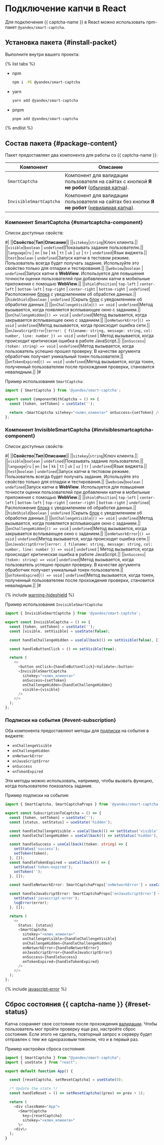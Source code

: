 # Подключение капчи в React

Для подключения {{ captcha-name }} в React можно использовать npm-пакет `@yandex/smart-captcha`.

## Установка пакета {#install-packet}

Выполните внутри вашего проекта:

{% list tabs %}

- npm

    ```bash
    npm i -PE @yandex/smart-captcha
    ```

- yarn

    ```bash
    yarn add @yandex/smart-captcha
    ```

- pnpm

    ```bash
    pnpm add @yandex/smart-captcha
    ```

{% endlist %}

## Состав пакета {#package-content}

Пакет предоставляет два компонента для работы со {{ captcha-name }}:

Компонент | Описание
--- | ---
`SmartCaptcha`          | Компонент для валидации пользователя на сайтах с кнопкой **Я не робот** ([обычная капча](./validation.md#usual-captcha)).
`InvisibleSmartCaptcha` | Компонент для валидации пользователя на сайтах без кнопки **Я не робот** ([невидимая капча](./validation.md#invisible-captcha)).

### Компонент SmartCaptcha {#smartcaptcha-component}

Список доступных свойств:

#|
||**Свойство**|**Тип**|**Описание**||
||`sitekey`|`string`|Ключ клиента.||
||`visible`|`boolean` \| `undefined`|Показывать задание пользователю.||
||`language`|`ru` \| `en` \| `be` \| `kk` \| `tt` \| `uk` \| `uz` \| `tr` \| `undefined`|Язык виджета.||
||`test`|`boolean` \| `undefined`|Запуск капчи в тестовом режиме. Пользователь всегда будет получать задание. Используйте это свойство только для отладки и тестирования.||
||`webview`|`boolean` \| `undefined`|Запуск капчи в **WebView**. Используется для повышения точности оценки пользователей при добавлении капчи в мобильные приложения с помощью **WebView**.||
||`shieldPosition`| `top-left` \| `center-left` \| `bottom-left` \| `top-right` \| `center-right` \| `bottom-right` \| `undefined`|Расположение [блока](invisible-captcha.md#data-processing-notice) с уведомлением об обработке данных.||
||`hideShield`|`boolean` \| `undefined` |Скрыть [блок](invisible-captcha.md#data-processing-notice) с уведомлением об обработке данных.||
||`onChallengeVisible`|`() => void` \| `undefined`|Метод вызывается, когда появляется всплывающее окно с заданием.||
||`onChallengeHidden`|`() => void` \| `undefined`|Метод вызывается, когда закрывается всплывающее окно с заданием.||
||`onNetworkError`|`() => void` \| `undefined`|Метод вызывается, когда происходит ошибка сети.||
||`onJavaScriptError`|`(error: { filename: string, message: string,` 
`col: number, line: number }) => void` \| `undefined`
|
Метод вызывается, когда происходит критическая ошибка в работе JavaScript.||
||`onSuccess`|`(token: string) => void` \| `undefined`|Метод вызывается, когда пользователь успешно прошел проверку. В качестве аргумента обработчик получает уникальный токен пользователя.||
||`onTokenExpired`|`() => void` \| `undefined`|Метод вызывается, когда токен, полученный пользователем после прохождения проверки, становится невалидным.||
|#

Пример использования `SmartCaptcha`:

```ts
import { SmartCaptcha } from '@yandex/smart-captcha';

export const ComponentWithCaptcha = () => {
  const [token, setToken] = useState('');

  return <SmartCaptcha sitekey="<ключ_клиента>" onSuccess={setToken} />;
};
```

### Компонент InvisibleSmartCaptcha {#invisiblesmartcaptcha-component}

Список доступных свойств:

#|
||**Свойство**|**Тип**|**Описание**||
||`sitekey`|`string`|Ключ клиента.||
||`visible`|`boolean` \| `undefined`|Показывать задание пользователю.||
||`language`|`ru` \| `en` \| `be` \| `kk` \| `tt` \| `uk` \| `uz` \| `tr` \| `undefined`|Язык виджета.||
||`test`|`boolean` \| `undefined`|Запуск капчи в тестовом режиме. Пользователь всегда будет получать задание. Используйте это свойство только для отладки и тестирования.||
||`webview`|`boolean` \| `undefined`|Запуск капчи в **WebView**. Используется для повышения точности оценки пользователей при добавлении капчи в мобильные приложения с помощью **WebView**.||
||`shieldPosition`| `top-left` \| `center-left` \| `bottom-left` \| `top-right` \| `center-right` \| `bottom-right` \| `undefined`|Расположение [блока](invisible-captcha.md#data-processing-notice) с уведомлением об обработке данных.||
||`hideShield`|`boolean` \| `undefined` |Скрыть [блок](invisible-captcha.md#data-processing-notice) с уведомлением об обработке данных.||
||`onChallengeVisible`|`() => void` \| `undefined`|Метод вызывается, когда появляется всплывающее окно с заданием.||
||`onChallengeHidden`|`() => void` \| `undefined`|Метод вызывается, когда закрывается всплывающее окно с заданием.||
||`onNetworkError`|`() => void` \| `undefined`|Метод вызывается, когда происходит ошибка сети.||
||`onJavaScriptError`|`(error: { filename: string, message: string,` 
`col: number, line: number }) => void` \| `undefined`
|
Метод вызывается, когда происходит критическая ошибка в работе JavaScript.||
||`onSuccess`|`(token: string) => void` \| `undefined`|Метод вызывается, когда пользователь успешно прошел проверку. В качестве аргумента обработчик получает уникальный токен пользователя.||
||`onTokenExpired`|`() => void` \| `undefined`|Метод вызывается, когда токен, полученный пользователем после прохождения проверки, становится невалидным.||
|#

{% include [warning-hideshield](../../_includes/smartcaptcha/warning-hideshield.md) %}

Пример использования `InvisibleSmartCaptcha`:

```ts
import { InvisibleSmartCaptcha } from '@yandex/smart-captcha';

export const InvisibleCaptcha = () => {
  const [token, setToken] = useState('');
  const [visible, setVisible] = useState(false);

  const handleChallengeHidden = useCallback(() => setVisible(false), []);

  const handleButtonClick = () => setVisible(true);

  return (
    <>
      <button onClick={handleButtonClick}>Validate</button>
      <InvisibleSmartCaptcha
        sitekey="<ключ_клиента>"
        onSuccess={setToken}
        onChallengeHidden={handleChallengeHidden}
        visible={visible}
      />
    </>
  );
};
```

### Подписки на события {#event-subscription}

Оба компонента предоставляют методы для [подписки](./widget-methods.md#subscribe) на события в виджете:

* `onChallengeVisible`
* `onChallengeHidden`
* `onNetworkError`
* `onJavaScriptError`
* `onSuccess`
* `onTokenExpired`

Эти методы можно использовать, например, чтобы вызвать функцию, когда пользователю показалось задание.

Пример подписки на события:

```ts
import { SmartCaptcha, SmartCaptchaProps } from '@yandex/smart-captcha';

export const SubscriptionToCaptcha = () => {
  const [token, setToken] = useState('');
  const [status, setStatus] = useState('hidden');

  const handleChallengeVisible = useCallback(() => setStatus('visible'), []);
  const handleChallengeHidden = useCallback(() => setStatus('hidden'), []);

  const handleSuccess = useCallback((token: string) => {
    setStatus('success');
    setToken(token);
  }, []);
  const handleTokenExpired = useCallback(() => {
    setStatus('token-expired');
    setToken('');
  }, []);

  const handleNetworkError: SmartCaptchaProps['onNetworkError'] = useCallback(() => setStatus('network-error'), []);

  const handleJavaScriptError: SmartCaptchaProps['onJavaScriptError'] = useCallback((error) => {
    setStatus('javascript-error');
    logError(error);
  }, []);

  return (
    <>
      Status: {status}
      <SmartCaptcha
        sitekey="<ключ_клиента>"
        onChallengeVisible={handleChallengeVisible}
        onChallengeHidden={handleChallengeHidden}
        onNetworkError={handleNetworkError}
        onJavaScriptError={handleJavaScriptError}
        onSuccess={handleSuccess}
        onTokenExpired={handleTokenExpired}
      />
    </>
  );
};
```

{% include [javascript-error](../../_includes/smartcaptcha/javascript-error.md) %}

## Сброс состояния {{ captcha-name }} {#reset-status}

Капча сохраняет свое состояние после прохождения [валидации](validation.md). Чтобы пользователь мог пройти проверку еще раз, настройте сброс состояния. Если этого не сделать, повторный запрос к серверу будет отправлен с тем же одноразовым токеном, что и в первый раз.

Пример настройки сброса состояния:

```ts
import { SmartCaptcha } from "@yandex/smart-captcha";
import { useState } from "react";

export default function App() {

  const [resetCaptcha, setResetCaptcha] = useState(0);

  /* Update the state */
  const handleReset = () => setResetCaptcha((prev) => prev + 1);

  return (
    <div className="App">
      <SmartCaptcha
        key={resetCaptcha}
        sitekey="<ключ_клиента>"
      \>
    <div\>
  );
}
```
